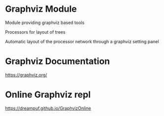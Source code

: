 # Graphviz Module

Module providing graphviz based tools

Processors for layout of trees

Automatic layout of the processor network through a graphviz setting panel

# Graphviz Documentation
https://graphviz.org/

# Online Graphviz repl
https://dreampuf.github.io/GraphvizOnline
